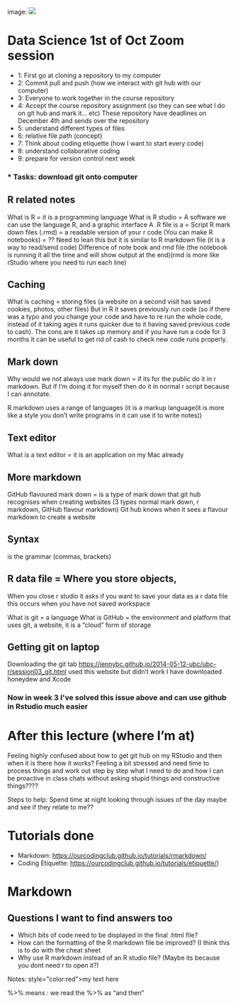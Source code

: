 
image: ![](EdDataScienceEES/course-repository-Alisonbeee/rmarkdown.png)

# Data Science 1st of Oct Zoom session


* 1: First go at cloning a repository to my computer 
* 2: Commit pull and push (how we interact with git hub with our computer) 
* 3: Everyone to work together in the course repository
* 4: Accept the course repository assignment (so they can see what I do on git hub and mark it… etc) These repository have deadlines on December 4th and sends over the repository
* 5: understand different types of files 
* 6: relative file path (concept) 
* 7: Think about coding etiquette (how I want to start every code)
* 8: understand collaborative coding 
* 9: prepare for version control next week

### * Tasks: download git onto computer 


## R related notes
What is R = it is a programming language 
What is R studio = A software we can use the language R, and a graphic interface
A .R file is a = Script
R mark down files (.rmd) = a readable version of your r code 
(You can make R notebooks) = ?? Need to lean this but it is similar to R markdown file (it is a way to read/send code)
Difference of note book and rmd file (the notebook is running it all the time and will show output at the end)(rmd is more like rStudio where you need to run each line)


## Caching
What is caching = storing files (a website on a second visit has saved cookies, photos, other files)  But in R it saves previously run code (so if there was a typo and you change your code and have to re run the whole code, instead of it taking ages it runs quicker due to it having saved previous code to cash). The cons are it takes up memory and if you have run a code for 3 months it can be useful to get rid of cash to check new code runs properly.

## Mark down 
Why would we not always use mark down = if its for the public do it in r markdown. But if I’m doing it for myself then do it in normal r script because I can annotate.

R markdown uses a range of languages (it is a markup language(it is more like a style you don’t write programs in it can use it to write notes))

## Text editor 
What is a text editor = it is an application on my Mac already

## More markdown
GitHub flavoured mark down = is a type of mark down that git hub recognises when creating websites 
(3 types normal mark down, r markdown, GitHub flavour markdown)
Git hub knows when it sees a flavour markdown to create a website


## Syntax 
is the grammar (commas, brackets)

## R data file = Where you store objects, 
When you close r studio it asks if you want to save your data as a r data file this occurs when you have not saved workspace 

What is git = a language 
What is GitHub = the environment and platform that uses git, a website, it is a “cloud” form of storage 


## Getting git on laptop
Downloading the git tab 
https://jennybc.github.io/2014-05-12-ubc/ubc-r/session03_git.html used this website but didn’t work 
I have downloaded honeydew and Xcode

### Now in week 3 I've solved this issue above and can use github in Rstudio much easier



# After this lecture (where I’m at)
Feeling highly confused about how to get git hub on my RStudio and then when it is there how it works? Feeling a bit stressed and need time to process things and work out step by step what I need to do and how I can be proactive in class chats without asking stupid things and constructive things????

Steps to help: Spend time at night looking through issues of the day maybe and see if they relate to me??


# Tutorials done
* Markdown: https://ourcodingclub.github.io/tutorials/rmarkdown/
* Coding Etiquette: https://ourcodingclub.github.io/tutorials/etiquette/)

# Markdown 
## Questions I want to find answers too
 - Which bits of code need to be displayed in the final .html file?
 - How can the formatting of the R markdown file be improved? (I think this is to do with the cheat sheet
 - Why use R markdown instead of an R studio file? (Maybe its because you dont need r to open it?)

Notes:
style="color:red">my text here</p> %>% means : we read the %>% as “and then”
